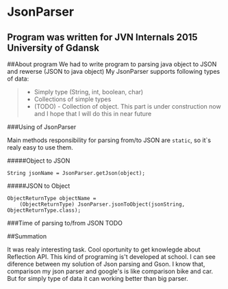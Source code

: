 # JsonParser
Program was written for JVN Internals 2015 University of Gdansk
----


##About program
We had to write program to parsing java object to JSON and rewerse (JSON to java object)
My JsonParser supports following types of data:
>- Simply type (String, int, boolean, char)
>- Collections of simple types
>- (TODO) - Collection of object. This part is under construction now and I hope that I will do this in near future

###Using of JsonParser

Main methods responsibility for parsing from/to JSON are ```static```, so it`s realy easy to use them.

#####Object to JSON
```
String jsonName = JsonParser.getJson(object);
```


#####JSON to Object
```
ObjectReturnType objectName = 
    (ObjectReturnType) JsonParser.jsonToObject(jsonString, ObjectReturnType.class);
```


###Time of parsing to/from JSON
TODO



##Summation

It was realy interesting task. Cool oportunity to get knowlegde about Reflection API. This kind of programing is't developed at school. I can see diference between
my solution of Json parsing and Gson. I know that, comparison my json parser and google's is like comparison bike and car. But for simply type of data it can working better than big parser. 
